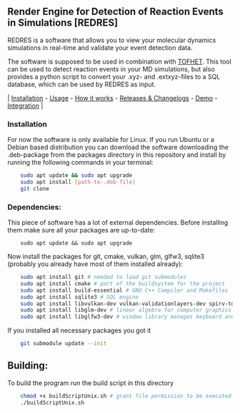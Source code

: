 ## Render Engine for Detection of Reaction Events in Simulations \[REDRES\]

REDRES is a software that allows you to view your molecular dynamics simulations in real-time and validate your event detection data.

The software is supposed to be used in combination with [TOFHET](https://git.rwth-aachen.de/modes/tofhed).
This tool can be used to detect reaction events in your MD simulations, but also provides a python script to 
convert your .xyz- and .extxyz-files to a SQL database, which can be used by REDRES as input.

| [Installation](#Installation) - [Usage](#usage) - [How it works](#how-it-works) - [Releases & Changelogs](#releases--changelogs) - [Demo](#demo) - [Integration](#integration) |

### Installation
For now the software is only available for Linux. 
If you run Ubuntu or a Debian based distribution you can download the software downloading the .deb-package from the packages directory in this repository
and install by running the following commands in your terminal:
```bash
    sudo apt update && sudo apt upgrade
    sudo apt install [path-to-.deb-file]
    git clone
```

### Dependencies:
This piece of software has a lot of external dependencies. Before installing them make sure all your packages are up-to-date:
```
    sudo apt update && sudo apt upgrade
```
Now install the packages for git, cmake, vulkan, glm, glfw3, sqlite3 (probably you already have most of them installed already): 
```bash
    sudo apt install git # needed to load git submodules
    sudo apt install cmake # part of the buildsystem for the project
    sudo apt install build-essential # GNU C++ Compiler and Makefiles
    sudo apt install sqlite3 # SQL engine
    sudo apt install libvulkan-dev vulkan-validationlayers-dev spirv-tools # vulkan - Graphics API
    sudo apt install libglm-dev # linear algebra for computer graphics library
    sudo apt install libglfw3-dev # window library manages keyboard and mouse input
```
If you installed all necessary packages you got it 
```bash
    git submodule update --init
```

## Building:
To build the program run the build script in this directory
```bash
    chmod +x buildScriptUnix.sh # grant file permission to be executed 
    ./buildScriptUnix.sh
```
